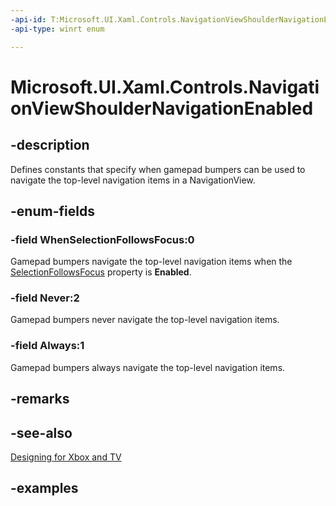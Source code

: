 ```yaml
---
-api-id: T:Microsoft.UI.Xaml.Controls.NavigationViewShoulderNavigationEnabled
-api-type: winrt enum

---
```

<!-- Enumeration syntax.
public enum NavigationViewShoulderNavigationEnabled : int 
-->

# Microsoft.UI.Xaml.Controls.NavigationViewShoulderNavigationEnabled


## -description

Defines constants that specify when gamepad bumpers can be used to navigate the top-level navigation items in a NavigationView.


## -enum-fields


### -field WhenSelectionFollowsFocus:0

Gamepad bumpers navigate the top-level navigation items when the [SelectionFollowsFocus](navigationview_selectionfollowfocus.md) property is **Enabled**.


### -field Never:2

Gamepad bumpers never navigate the top-level navigation items.


### -field Always:1

Gamepad bumpers always navigate the top-level navigation items.


## -remarks


## -see-also

[Designing for Xbox and TV](/windows/uwp/design/devices/designing-for-tv#hardware-buttons)


## -examples


